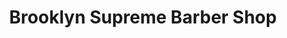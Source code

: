 ---
title: "Brooklyn Supreme Barber Shop"
url: /brooklyn/brooklyn-supreme-barber-shop/
shop: hairdresser
---
